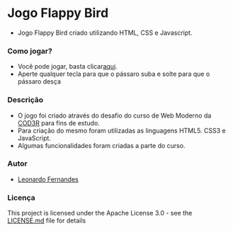 # Jogo Flappy Bird
* Jogo Flappy Bird criado utilizando HTML, CSS e Javascript.

### Como jogar?

* Você pode jogar, basta clicar[aqui](https://8bitsL.github.io/Flappy-Bird/flappy.html).
* Aperte qualquer tecla para que o pássaro suba e solte para que o pássaro desça

### Descrição

* O jogo foi criado através do desafio do curso de Web Moderno da [COD3R](https://github.com/cod3rcursos) 
para fins de estudo. 
* Para criação do mesmo foram utilizadas as linguagens HTML5. CSS3 e JavaScript. 
* Algumas funcionalidades foram criadas a parte do curso.

### Autor

* [Leonardo Fernandes](https://github.com/8bitsL)

### Licença

This project is licensed under the Apache License 3.0 - see the [LICENSE.md](LICENSE.md) file for details
